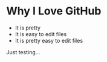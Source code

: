 # Why I Love GitHub

* It is pretty
* It is easy to edit files
* It is pretty easy to edit files

Just testing...
